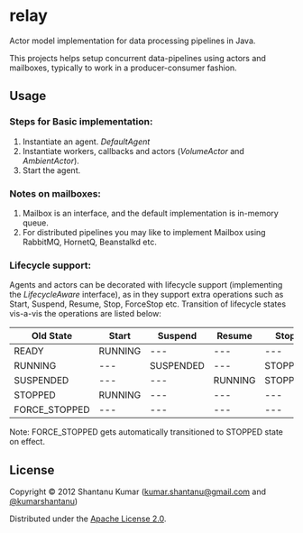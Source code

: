 # relay

Actor model implementation for data processing pipelines in Java.

This projects helps setup concurrent data-pipelines using actors and mailboxes,
typically to work in a producer-consumer fashion.


## Usage

### Steps for Basic implementation:

1. Instantiate an agent. _DefaultAgent_
2. Instantiate workers, callbacks and actors (_VolumeActor_ and _AmbientActor_).
3. Start the agent.

### Notes on mailboxes:

 1. Mailbox is an interface, and the default implementation is in-memory queue.
 2. For distributed pipelines you may like to implement Mailbox using RabbitMQ,
    HornetQ, Beanstalkd etc.

### Lifecycle support:

Agents and actors can be decorated with lifecycle support (implementing the
_LifecycleAware_ interface), as in they support extra operations such as Start,
Suspend, Resume, Stop, ForceStop etc. Transition of lifecycle states vis-a-vis
the operations are listed below:

|  Old State   | Start   | Suspend   | Resume  |  Stop   |   ForceStop   |
|--------------|---------|-----------|---------|---------|---------------|
|READY         | RUNNING |    ---    |   ---   |   ---   |      ---      |
|RUNNING       |   ---   | SUSPENDED |   ---   | STOPPED | FORCE_STOPPED |
|SUSPENDED     |   ---   |    ---    | RUNNING | STOPPED | FORCE_STOPPED |
|STOPPED       | RUNNING |    ---    |   ---   |   ---   |      ---      |
|FORCE_STOPPED |   ---   |    ---    |   ---   |   ---   |      ---      |


Note: FORCE_STOPPED gets automatically transitioned to STOPPED state on effect.


## License

Copyright © 2012 Shantanu Kumar
([kumar.shantanu@gmail.com](mailto:kumar.shantanu@gmail.com) and
[@kumarshantanu](http://twitter.com/#!/kumarshantanu))

Distributed under the [Apache License 2.0](http://www.apache.org/licenses/LICENSE-2.0.html).
